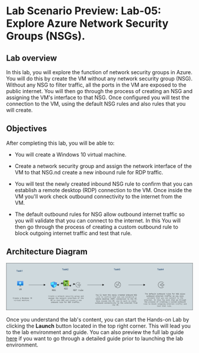 # Lab Scenario Preview: Lab-05: Explore Azure Network Security Groups (NSGs).

## Lab overview

In this lab, you will explore the function of network security groups in Azure. You will do this by create the VM without any network security group (NSG). Without any NSG to filter traffic, all the ports in the VM are exposed to the public internet. You will then go through the process of creating an NSG and assigning the VM's interface to that NSG. Once configured you will test the connection to the VM, using the default NSG rules and also rules that you will create.

## Objectives

After completing this lab, you will be able to:

- You will create a Windows 10 virtual machine.

- Create a network security group and assign the network interface of the VM to that NSG.nd create a new inbound rule for RDP traffic.

- You will test the newly created inbound NSG rule to confirm that you can establish a remote desktop (RDP) connection to the VM.  Once inside the VM you'll work check outbound connectivity to the internet from the VM.  

- The default outbound rules for NSG allow outbound internet traffic so you will validate that you can connect to the internet. In this You will then go through the process of creating a custom outbound rule to block outgoing internet traffic and test that rule. 

## Architecture Diagram

 ![](../images/preview05.png)

Once you understand the lab's content, you can start the Hands-on Lab by clicking the **Launch** button located in the top right corner. This will lead you to the lab environment and guide. You can also preview the full lab guide [here](https://experience.cloudlabs.ai/#/labguidepreview/f4ba658e-0401-499f-9c66-a91afd5f5110) if you want to go through a detailed guide prior to launching the lab environment. 
